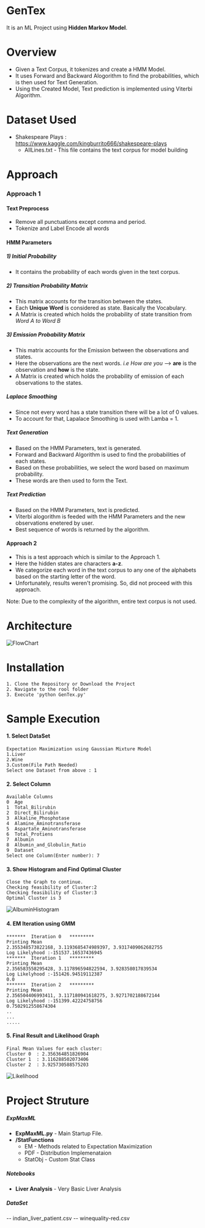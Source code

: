 # GenTex

It is an ML Project using **Hidden Markov Model**.


# Overview

  - Given a Text Corpus, it tokenizes and create a HMM Model.
  - It uses Forward and Backward Alogorithm to find the probabilities, which is then used for Text Generation.
  - Using the Created Model, Text prediction is implemented using Viterbi Algorithm.

# Dataset Used
- Shakespeare Plays : https://www.kaggle.com/kingburrito666/shakespeare-plays
    - AllLines.txt - This file contains the text corpus for model building


# Approach

### Approach 1
#### Text Preprocess
- Remove all punctuations except comma and period.
- Tokenize and Label Encode all words

#### HMM Parameters
##### 1) Initial Probability
- It contains the probability of each words given in the text corpus.
##### 2) Transition Probability Matrix
- This matrix accounts for the transition between the states.
- Each **Unique Word** is considered as state. Basically the Vocabulary.
- A Matrix is created which holds the probability of state transition from *Word A to Word B*
##### 3) Emission Probability Matrix
- This matrix accounts for the Emission between the observations and states.
- Here the observations are the next words. *i.e How are you* --> **are** is the observation and **how** is the state. 
- A Matrix is created which holds the probability of emission of each observations to the states.
 
##### Laplace Smoothing 
- Since not every word has a state transition there will be a lot of 0 values.
- To account for that, Lapalace Smoothing is used with Lamba = 1.
##### Text Generation 
- Based on the HMM Parameters, text is generated.
- Forward and Backward Algorithm is used to find the probabilities of each states.
- Based on these probabilities, we select the word based on maximum probability. 
- These words are then used to form the Text.

##### Text Prediction
- Based on the HMM Parameters, text is predicted.
- Viterbi alogorithm is feeded with the HMM Parameters and the new observations enetered by user.
- Best sequence of words is returned by the algorithm.

#### Approach 2
- This is a test approach which is similar to the Approach 1.
- Here the hidden states are characters **a-z**.
- We categorize each word in the text corpus to any one of the alphabets based on the starting letter of the word.
- Unfortunately, results weren't promising. So, did not proceed with this approach.

Note:
    Due to the complexity of the algorithm, entire text corpus is not used.

# Architecture

![FlowChart](https://raw.githubusercontent.com/nareshkumar66675/GenTex/master/Others/GenTex.png "FlowChart") 



# Installation
```
1. Clone the Repository or Download the Project
2. Navigate to the rool folder
3. Execute 'python GenTex.py'
```



# Sample Execution

#### 1. Select DataSet
```
Expectation Maximization using Gaussian Mixture Model
1.Liver
2.Wine
3.Custom(File Path Needed)
Select one Dataset from above : 1
```
#### 2. Select Column
```
Available Columns
0  Age
1  Total_Bilirubin
2  Direct_Bilirubin
3  Alkaline_Phosphotase
4  Alamine_Aminotransferase
5  Aspartate_Aminotransferase
6  Total_Protiens
7  Albumin
8  Albumin_and_Globulin_Ratio
9  Dataset
Select one Column(Enter number): 7
```
#### 3. Show Histogram and Find Optimal Cluster
```
Close the Graph to continue.
Checking feasibility of Cluster:2
Checking feasibility of Cluster:3
Optimal Cluster is 3
```
![AlbuminHistogram](https://raw.githubusercontent.com/nareshkumar66675/ExpMaxML/master/Others/AlbuminHist.png "AlbuminHistogram") 

#### 4. EM Iteration using GMM
```
*******  Iteration 0   *********
Printing Mean
2.355348573822168, 3.1193685474989397, 3.9317409062682755
Log Likelyhood :-151537.16537436945
*******  Iteration 1   *********
Printing Mean
2.356583558295428, 3.117896594822594, 3.928358017839534
Log Likelyhood :-151426.94519112387
0.0
*******  Iteration 2   *********
Printing Mean
2.356504406993411, 3.117180941618275, 3.9271702188672144
Log Likelyhood :-151399.42224758756
0.7502912558674304
..
...
.....
```

#### 5. Final Result and Likelihood Graph
```
Final Mean Values for each cluster:
Cluster 0  : 2.356364851826904
Cluster 1  : 3.116288502073406
Cluster 2  : 3.925730588575203
```
![Likelihood](https://raw.githubusercontent.com/nareshkumar66675/ExpMaxML/master/Others/Convergence.png "Likelihood") 

# Project Struture
##### ExpMaxML
- **ExpMaxML.py** - Main Startup File.
- **/StatFunctions**
    - EM - Methods related to Expectation Maximization
    - PDF - Distribution Implemenataion
    - StatObj - Custom Stat Class
##### Notebooks
- **Liver Analysis** - Very Basic Liver Analysis
##### DataSet
-- indian_liver_patient.csv
-- winequality-red.csv


  
